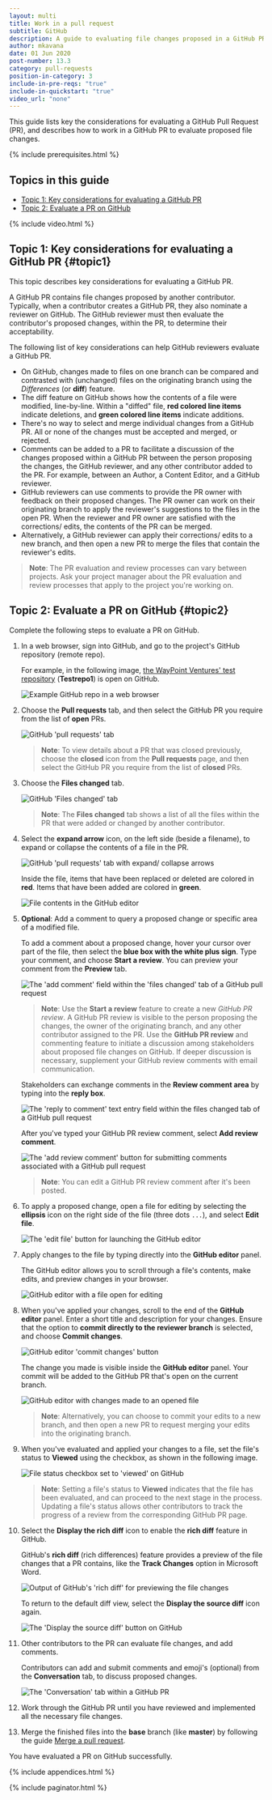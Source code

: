 ```yaml
---
layout: multi
title: Work in a pull request
subtitle: GitHub
description: A guide to evaluating file changes proposed in a GitHub PR
author: mkavana
date: 01 Jun 2020
post-number: 13.3
category: pull-requests
position-in-category: 3
include-in-pre-reqs: "true"
include-in-quickstart: "true"
video_url: "none"
---
```


This guide lists key the considerations for evaluating a GitHub Pull Request (PR), and describes how to work in a GitHub PR to evaluate proposed file changes.

{% include prerequisites.html %}

## Topics in this guide

- [Topic 1: Key considerations for evaluating a GitHub PR](#topic1)
- [Topic 2: Evaluate a PR on GitHub](#topic2)

{% include video.html %}

## Topic 1: Key considerations for evaluating a GitHub PR {#topic1}

This topic describes key considerations for evaluating a GitHub PR.

A GitHub PR contains file changes proposed by another contributor. Typically, when a contributor creates a GitHub PR, they also nominate a reviewer on GitHub. The GitHub reviewer must then evaluate the contributor's proposed changes, within the PR, to determine their acceptability.

The following list of key considerations can help GitHub reviewers evaluate a GitHub PR.

- On GitHub, changes made to files on one branch can be compared and contrasted with (unchanged) files on the originating branch using the *Differences* (or **diff**) feature.
- The diff feature on GitHub shows how the contents of a file were modified, line-by-line. Within a "diffed" file, **red colored line items** indicate deletions, and **green colored line items** indicate additions.
- There's no way to select and merge individual changes from a GitHub PR. All or none of the changes must be accepted and merged, or rejected.
- Comments can be added to a PR to facilitate a discussion of the changes proposed within a GitHub PR between the person proposing the changes, the GitHub reviewer, and any other contributor added to the PR. For example, between an Author, a Content Editor, and a GitHub reviewer.
- GitHub reviewers can use comments to provide the PR owner with feedback on their proposed changes. The PR owner can work on their originating branch to apply the reviewer's suggestions to the files in the open PR. When the reviewer and PR owner are satisfied with the corrections/ edits, the contents of the PR can be merged.
- Alternatively, a GitHub reviewer can apply their corrections/ edits to a new branch, and then open a new PR to merge the files that contain the reviewer's edits.

> **Note**: The PR evaluation and review processes can vary between projects. Ask your project manager about the PR evaluation and review processes that apply to the project you're working on.
>

## Topic 2: Evaluate a PR on GitHub {#topic2}

Complete the following steps to evaluate a PR on GitHub.

1. In a web browser, sign into GitHub, and go to the project's GitHub repository (remote repo).

    For example, in the following image, [the WayPoint Ventures' test repository](https://GitHub.com/WaypointVentures/Testrepo1/) (**Testrepo1**) is open on GitHub.

    ![Example GitHub repo in a web browser](../assets/images/13-pull-requests/work-pr/GitHub/pr-evaluate-001.png)

2. Choose the **Pull requests** tab, and then select the GitHub PR you require from the list of **open** PRs.

    ![GitHub 'pull requests' tab](../assets/images/13-pull-requests/work-pr/GitHub/pr-evaluate-002.png)

    > **Note**: To view details about a PR that was closed previously, choose the **closed** icon from the **Pull requests** page, and then select the GitHub PR you require from the list of **closed** PRs.

3. Choose the **Files changed** tab.

    ![GitHub 'Files changed' tab](../assets/images/13-pull-requests/work-pr/GitHub/pr-evaluate-003.png)

    > **Note**: The **Files changed** tab shows a list of all the files within the PR that were added or changed by another contributor.
    >

4. Select the **expand arrow** icon, on the left side (beside a filename), to expand or collapse the contents of a file in the PR.

    ![GitHub 'pull requests' tab with expand/ collapse arrows](../assets/images/13-pull-requests/work-pr/GitHub/pr-evaluate-004a.png)

    Inside the file, items that have been replaced or deleted are colored in **red**. Items that have been added are colored in **green**.

    ![File contents in the GitHub editor](../assets/images/13-pull-requests/work-pr/GitHub/pr-evaluate-004b.png)

5. **Optional**: Add a comment to query a proposed change or specific area of a modified file.

    To add a comment about a proposed change, hover your cursor over part of the file, then select the **blue box with the white plus sign**. Type your comment, and choose **Start a review**. You can preview your comment from the **Preview** tab.

    ![The 'add comment' field within the 'files changed' tab of a GitHub pull request](../assets/images/13-pull-requests/work-pr/GitHub/pr-evaluate-005a.png)

    > **Note**: Use the **Start a review** feature to create a new *GitHub PR review*. A GitHub PR review is visible to the person proposing the changes, the owner of the originating branch, and any other contributor assigned to the PR. Use the **GitHub PR review** and commenting feature to initiate a discussion among stakeholders about proposed file changes on GitHub. If deeper discussion is necessary, supplement your GitHub review comments with email communication.
    >

    Stakeholders can exchange comments in the **Review comment area** by typing into the **reply box**.

    ![The 'reply to comment' text entry field within the files changed tab of a GitHub pull request](../assets/images/13-pull-requests/work-pr/GitHub/pr-evaluate-005b.png)

    After you've typed your GitHub PR review comment, select **Add review comment**.

    ![The 'add review comment' button for submitting comments associated with a GitHub pull request](../assets/images/13-pull-requests/work-pr/GitHub/pr-evaluate-005c.png)

    > **Note**: You can edit a GitHub PR review comment after it's been posted.

6. To apply a proposed change, open a file for editing by selecting the **ellipsis** icon on the right side of the file (three dots `...`), and select **Edit file**.

    ![The 'edit file' button for launching the GitHub editor](../assets/images/13-pull-requests/work-pr/GitHub/pr-evaluate-006.png)

7. Apply changes to the file by typing directly into the **GitHub editor** panel.

    The GitHub editor allows you to scroll through a file's contents, make edits, and preview changes in your browser.

    ![GitHub editor with a file open for editing](../assets/images/13-pull-requests/work-pr/GitHub/pr-evaluate-007.png)

8. When you've applied your changes, scroll to the end of the **GitHub editor** panel. Enter a short title and description for your changes. Ensure that the option to **commit directly to the reviewer branch** is selected, and choose **Commit changes**.

    ![GitHub editor 'commit changes' button](../assets/images/13-pull-requests/work-pr/GitHub/pr-evaluate-008a.png)

    The change you made is visible inside the **GitHub editor** panel. Your commit will be added to the GitHub PR that's open on the current branch.

    ![GitHub editor with changes made to an opened file](../assets/images/13-pull-requests/work-pr/GitHub/pr-evaluate-008b.png)

    > **Note**: Alternatively, you can choose to commit your edits to a new branch, and then open a new PR to request merging your edits into the originating branch.
    >

9. When you've evaluated and applied your changes to a file, set the file's status to **Viewed** using the checkbox, as shown in the following image.

    ![File status checkbox set to 'viewed' on GitHub](../assets/images/13-pull-requests/work-pr/GitHub/pr-evaluate-009.png)

    > **Note**: Setting a file's status to **Viewed** indicates that the file has been evaluated, and can proceed to the next stage in the process. Updating a file's status allows other contributors to track the progress of a review from the corresponding GitHub PR page.
    >

10. Select the **Display the rich diff** icon to enable the **rich diff** feature in GitHub.

    GitHub's **rich diff** (rich differences) feature provides a preview of the file changes that a PR contains, like the **Track Changes** option in Microsoft Word.

    ![Output of GitHub's 'rich diff' for previewing the file changes](../assets/images/13-pull-requests/work-pr/GitHub/pr-evaluate-010a.png)

    To return to the default diff view, select the **Display the source diff** icon again.

    ![The 'Display the source diff' button on GitHub](../assets/images/13-pull-requests/work-pr/GitHub/pr-evaluate-010b.png)

11. Other contributors to the PR can evaluate file changes, and add comments.

    Contributors can add and submit comments and emoji's (optional) from the **Conversation** tab, to discuss proposed changes.

    ![The 'Conversation' tab within a GitHub PR](../assets/images/13-pull-requests/work-pr/GitHub/pr-evaluate-011.png)

12. Work through the GitHub PR until you have reviewed and implemented all the necessary file changes.

13. Merge the finished files into the **base** branch (like **master**) by following the guide [Merge a pull request]({{site.baseurl}}/pull-requests/merge-pr.html).

You have evaluated a PR on GitHub successfully.

{% include appendices.html %}

{% include paginator.html %}
